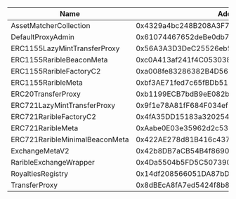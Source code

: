  Name | Address | Url 
 --- | --- | ---
 AssetMatcherCollection | 0x4329a4bc248B208A3F79E5e31360522be8F0a568 | https://explorer.mantle.xyz/address/0x4329a4bc248B208A3F79E5e31360522be8F0a568 
 DefaultProxyAdmin | 0x61074467652deBe0db7747b679F8C5a2fFa655a2 | https://explorer.mantle.xyz/address/0x61074467652deBe0db7747b679F8C5a2fFa655a2 
 ERC1155LazyMintTransferProxy | 0x56A3A3D3DeC25526eb54C771B15159443672602A | https://explorer.mantle.xyz/address/0x56A3A3D3DeC25526eb54C771B15159443672602A 
 ERC1155RaribleBeaconMeta | 0xc0A413af241f4C053038a5966A1E8bc9cAb69bA9 | https://explorer.mantle.xyz/address/0xc0A413af241f4C053038a5966A1E8bc9cAb69bA9 
 ERC1155RaribleFactoryC2 | 0xa008fe83286382B4D56D92A07C4E602d58AF62F1 | https://explorer.mantle.xyz/address/0xa008fe83286382B4D56D92A07C4E602d58AF62F1 
 ERC1155RaribleMeta | 0xbf3AE71fed7c65fBDb513da280120fcA365d0984 | https://explorer.mantle.xyz/address/0xbf3AE71fed7c65fBDb513da280120fcA365d0984 
 ERC20TransferProxy | 0xb1199ECB7bdB9eE082b9535A6c08c912914CaBAC | https://explorer.mantle.xyz/address/0xb1199ECB7bdB9eE082b9535A6c08c912914CaBAC 
 ERC721LazyMintTransferProxy | 0x9f1e78A81fF684F034efBbd97cCE508dF19B4210 | https://explorer.mantle.xyz/address/0x9f1e78A81fF684F034efBbd97cCE508dF19B4210 
 ERC721RaribleFactoryC2 | 0x4fA35DD15183a320254fE36aE1CC7067dDAC112f | https://explorer.mantle.xyz/address/0x4fA35DD15183a320254fE36aE1CC7067dDAC112f 
 ERC721RaribleMeta | 0xAabe0E03e35962d2c537c2D76d95493298847Bf2 | https://explorer.mantle.xyz/address/0xAabe0E03e35962d2c537c2D76d95493298847Bf2 
 ERC721RaribleMinimalBeaconMeta | 0x422AE278d81B416c437401EF68FE775601139cE3 | https://explorer.mantle.xyz/address/0x422AE278d81B416c437401EF68FE775601139cE3 
 ExchangeMetaV2 | 0x42b8DB7aCB54B4f8690C7379Ff2Befb6caf67478 | https://explorer.mantle.xyz/address/0x42b8DB7aCB54B4f8690C7379Ff2Befb6caf67478 
 RaribleExchangeWrapper | 0x4Da5504b5FD5C5073906478B2e9B66d278aB4D2C | https://explorer.mantle.xyz/address/0x4Da5504b5FD5C5073906478B2e9B66d278aB4D2C 
 RoyaltiesRegistry | 0x14df208566051DA87bDdC14E1A1b3b4419E9ddcB | https://explorer.mantle.xyz/address/0x14df208566051DA87bDdC14E1A1b3b4419E9ddcB 
 TransferProxy | 0x8dBEcA8fA7ed5424f8b8dD5945dDC62393D0a642 | https://explorer.mantle.xyz/address/0x8dBEcA8fA7ed5424f8b8dD5945dDC62393D0a642 
